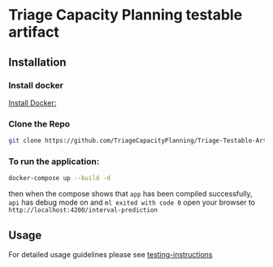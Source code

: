 # Triage Capacity Planning testable artifact

## Installation

### Install docker
[Install Docker:](https://www.docker.com/get-started)

### Clone the Repo
```bash 
git clone https://github.com/TriageCapacityPlanning/Triage-Testable-Artifact.git
```

### To run the application:
```bash
docker-compose up --build -d
```
then when the compose shows that `app` has been compiled successfully, `api` has debug mode on and `ml exited with code 0` open your browser to ``http://localhost:4200/interval-prediction``


## Usage
For detailed usage guidelines please see [testing-instructions](https://github.com/TriageCapacityPlanning/Testable-Artifiact/blob/main/testing-instructions.md)
